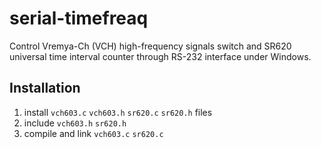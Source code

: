 # serial-timefreaq
Control Vremya-Ch (VCH) high-frequency signals switch and SR620 universal time interval counter through RS-232 interface under Windows.

## Installation
1. install `vch603.c` `vch603.h` `sr620.c` `sr620.h` files
2. include `vch603.h` `sr620.h`
3. compile and link `vch603.c` `sr620.c`